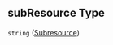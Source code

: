 ## subResource Type

`string` ([Subresource](btpsa-usecase-properties-services-items-allof-1-then-allof-89-then-allof-1-then-properties-parameters-properties-subresource.md))
